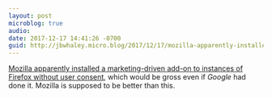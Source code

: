 ```yaml
---
layout: post
microblog: true
audio: 
date: 2017-12-17 14:41:26 -0700
guid: http://jbwhaley.micro.blog/2017/12/17/mozilla-apparently-installed.html
---
```

[Mozilla apparently installed a marketing-driven add-on to instances of Firefox without user consent](http://fortune.com/2017/12/17/firefox-mr-robot-looking-glass/), which would be gross even if *Google* had done it. Mozilla is supposed to be better than this.
